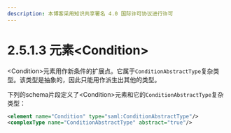 ```yaml
---
description: 本博客采用知识共享署名 4.0 国际许可协议进行许可
---
```


# 2.5.1.3 元素\<Condition\>

\<Condition\>元素用作新条件的扩展点。它属于```ConditionAbstractType```复杂类型。该类型是抽象的，因此只能用作派生出其他的类型。

下列的schema片段定义了\<Condition\>元素和它的```ConditionAbstractType```复杂类型：

```xml
<element name="Condition" type="saml:ConditionAbstractType"/>
<complexType name="ConditionAbstractType" abstract="true"/>
```
